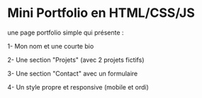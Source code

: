 # Mini Portfolio en HTML/CSS/JS

une page portfolio simple qui présente :

1- Mon nom et une courte bio

2- Une section "Projets" (avec 2 projets fictifs)

3- Une section "Contact" avec un formulaire

4- Un style propre et responsive (mobile et ordi)
